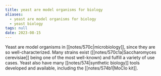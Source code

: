 ```yaml
---
title: yeast are model organisms for biology
aliases:
  - yeast are model organisms for biology
  - yeast biology
tags: null
date: 2023-08-15
---
```


Yeast are model organisms in [[notes/570c|microbiology]], since they are so well-characterized. Many strains exist ([[notes/570c1a|Saccharomyces cerevisiae]] being one of the most well-known) and fulfill a variety of use cases. Yeast also have many [[notes/574|synthetic biology]] tools developed and available, including the [[notes/574b1|MoClo kit]].